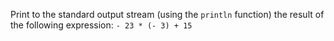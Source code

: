 Print to the standard output stream (using the `println` function) the result of the following expression: `- 23 * (- 3) + 15`
